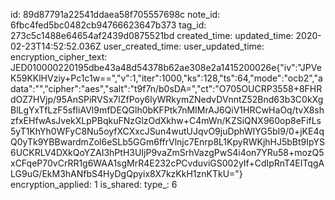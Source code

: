 id: 89d87791a22541ddaea58f705557698c
note_id: 6fbc4fed5bc0482cb94766623647b373
tag_id: 273c5c1488e64654af2439d0875521bd
created_time: 
updated_time: 2020-02-23T14:52:52.036Z
user_created_time: 
user_updated_time: 
encryption_cipher_text: JED010000220195dbe43a48d54378b62ae308e2a1415200026e{"iv":"JPVeK59KKlHVziy+Pc1c1w==","v":1,"iter":1000,"ks":128,"ts":64,"mode":"ocb2","adata":"","cipher":"aes","salt":"t9f7n/b0sDA=","ct":"O705OUCRP3558+8FHRdOZ7HVjp/95AnSPiRVSx7lZfPoy6lyWRkymZNedvDVnntZ52Bnd63b3C0kXgBlLgYxTfLzF5sfIiAVl9mfDEQGlh0bKFPtk7nMIMrAJ6QiV1HRCwHaOq/tvX8shzfxEHfwAsJvekXLpPBqkuFNzGlzOdXkhw+C4mWn/KZSiQNX960op8eFifLs5yT1KhYh0WFyC8Nu5oyfXCXxcJSun4wutUJqvO9juDphWIYG5bI9/0+jKE4qQ0yTk9YBBwardmZol6eSLb5GGm6ffrVlnjc7Enrp8L1KpyRWKjhHJ5bBt9IpYS6UCKRLV4DXkQoYZAI3hPtH3UIjP9vaZmSrhVazgPwS4i4on7YRu58+mozQ5xCFqeP70vCrRR1g6WAA1sgMrR4E232cPCvduviGS002yIf+CdIpRnT4EITqgALG9uG/EkM3hANfbS4HyDgQpyix8X7kzKkH1znKTkU="}
encryption_applied: 1
is_shared: 
type_: 6